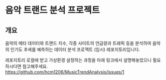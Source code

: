 # 음악 트랜드 분석 프로젝트
## 개요
음악의 메타 데이터와 트랜드 지수, 각종 사이트의 언급량과 트래픽 등을 분석하여 음악의 인기도 추세를 예측하는 데이터 분석 프로젝트 (임시) 레포지토리입니다.  

레포지토리 로컬에 받고 가상환경 설정하는 과정을 아래 링크에서 설명해놓았으니 필요하시다면 참고해주세요.  
https://github.com/hcm1206/MusicTrendAnalysis/issues/1
